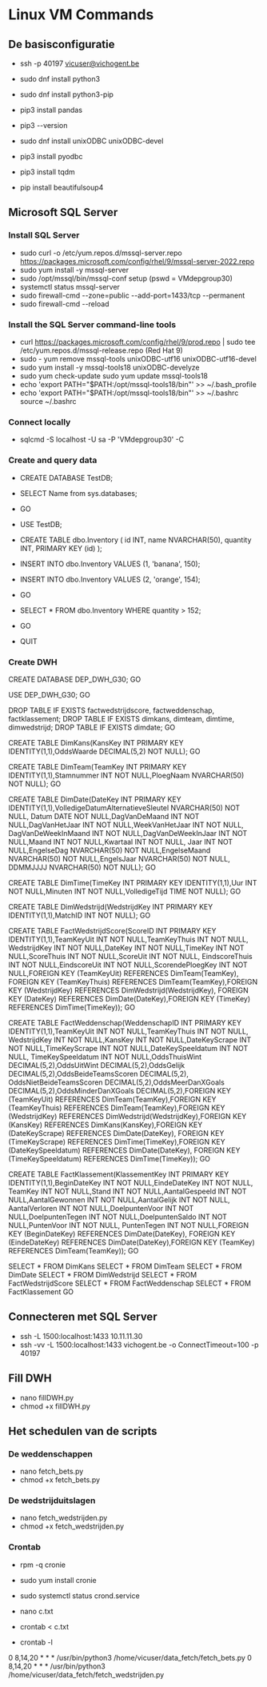 # Linux VM Commands

## De basisconfiguratie

- ssh -p 40197 vicuser@vichogent.be

- sudo dnf install python3
- sudo dnf install python3-pip
- pip3 install pandas
- pip3 --version
- sudo dnf install unixODBC unixODBC-devel
- pip3 install pyodbc
- pip3 install tqdm
- pip install beautifulsoup4

## Microsoft SQL Server

### Install SQL Server
- sudo curl -o /etc/yum.repos.d/mssql-server.repo https://packages.microsoft.com/config/rhel/9/mssql-server-2022.repo
- sudo yum install -y mssql-server
- sudo /opt/mssql/bin/mssql-conf setup (pswd = VMdepgroup30)
- systemctl status mssql-server
- sudo firewall-cmd --zone=public --add-port=1433/tcp --permanent
- sudo firewall-cmd --reload

### Install the SQL Server command-line tools
- curl https://packages.microsoft.com/config/rhel/9/prod.repo | sudo tee /etc/yum.repos.d/mssql-release.repo (Red Hat 9)
- sudo - yum remove mssql-tools unixODBC-utf16 unixODBC-utf16-devel
- sudo yum install -y mssql-tools18 unixODBC-develyze
- sudo yum check-update sudo yum update mssql-tools18
- echo 'export PATH="$PATH:/opt/mssql-tools18/bin"' >> ~/.bash_profile
- echo 'export PATH="$PATH:/opt/mssql-tools18/bin"' >> ~/.bashrc source ~/.bashrc

### Connect locally
- sqlcmd -S localhost -U sa -P 'VMdepgroup30' -C

### Create and query data
- CREATE DATABASE TestDB;
- SELECT Name from sys.databases;
- GO

- USE TestDB;
- CREATE TABLE dbo.Inventory ( id INT, name NVARCHAR(50), quantity INT, PRIMARY KEY (id) );
- INSERT INTO dbo.Inventory VALUES (1, 'banana', 150);
- INSERT INTO dbo.Inventory VALUES (2, 'orange', 154);
- GO

- SELECT * FROM dbo.Inventory WHERE quantity > 152;
- GO

- QUIT

### Create DWH
CREATE DATABASE DEP_DWH_G30;
GO

USE DEP_DWH_G30;
GO

DROP TABLE IF EXISTS factwedstrijdscore, factweddenschap, factklassement;
DROP TABLE IF EXISTS dimkans, dimteam, dimtime, dimwedstrijd;
DROP TABLE IF EXISTS dimdate;
GO

CREATE TABLE DimKans(KansKey INT PRIMARY KEY IDENTITY(1,1),OddsWaarde DECIMAL(5,2) NOT NULL);
GO

CREATE TABLE DimTeam(TeamKey INT PRIMARY KEY IDENTITY(1,1),Stamnummer INT NOT NULL,PloegNaam NVARCHAR(50) NOT NULL);
GO

CREATE TABLE DimDate(DateKey INT PRIMARY KEY IDENTITY(1,1),VolledigeDatumAlternatieveSleutel NVARCHAR(50) NOT NULL,
Datum DATE NOT NULL,DagVanDeMaand INT NOT NULL,DagVanHetJaar INT NOT NULL,WeekVanHetJaar INT NOT NULL,
DagVanDeWeekInMaand INT NOT NULL,DagVanDeWeekInJaar INT NOT NULL,Maand INT NOT NULL,Kwartaal INT NOT NULL,
Jaar INT NOT NULL,EngelseDag NVARCHAR(50) NOT NULL,EngelseMaand NVARCHAR(50) NOT NULL,EngelsJaar NVARCHAR(50) NOT NULL,
DDMMJJJJ NVARCHAR(50) NOT NULL);
GO

CREATE TABLE DimTime(TimeKey INT PRIMARY KEY IDENTITY(1,1),Uur INT NOT NULL,Minuten INT NOT NULL,VolledigeTijd TIME NOT NULL);
GO

CREATE TABLE DimWedstrijd(WedstrijdKey INT PRIMARY KEY IDENTITY(1,1),MatchID INT NOT NULL);
GO

CREATE TABLE FactWedstrijdScore(ScoreID INT PRIMARY KEY IDENTITY(1,1),TeamKeyUit INT NOT NULL,TeamKeyThuis INT NOT NULL,
WedstrijdKey INT NOT NULL,DateKey INT NOT NULL,TimeKey INT NOT NULL,ScoreThuis INT NOT NULL,ScoreUit INT NOT NULL,
EindscoreThuis INT NOT NULL,EindscoreUit INT NOT NULL,ScorendePloegKey INT NOT NULL,FOREIGN KEY (TeamKeyUit) REFERENCES DimTeam(TeamKey),
FOREIGN KEY (TeamKeyThuis) REFERENCES DimTeam(TeamKey),FOREIGN KEY (WedstrijdKey) REFERENCES DimWedstrijd(WedstrijdKey),
FOREIGN KEY (DateKey) REFERENCES DimDate(DateKey),FOREIGN KEY (TimeKey) REFERENCES DimTime(TimeKey));
GO

CREATE TABLE FactWeddenschap(WeddenschapID INT PRIMARY KEY IDENTITY(1,1),TeamKeyUit INT NOT NULL,TeamKeyThuis INT NOT NULL,
WedstrijdKey INT NOT NULL,KansKey INT NOT NULL,DateKeyScrape INT NOT NULL,TimeKeyScrape INT NOT NULL,DateKeySpeeldatum INT NOT NULL,
TimeKeySpeeldatum INT NOT NULL,OddsThuisWint DECIMAL(5,2),OddsUitWint DECIMAL(5,2),OddsGelijk DECIMAL(5,2),OddsBeideTeamsScoren DECIMAL(5,2),
OddsNietBeideTeamsScoren DECIMAL(5,2),OddsMeerDanXGoals DECIMAL(5,2),OddsMinderDanXGoals DECIMAL(5,2),FOREIGN KEY (TeamKeyUit) REFERENCES DimTeam(TeamKey),FOREIGN KEY (TeamKeyThuis) REFERENCES DimTeam(TeamKey),FOREIGN KEY (WedstrijdKey) REFERENCES DimWedstrijd(WedstrijdKey),FOREIGN KEY (KansKey) REFERENCES DimKans(KansKey),FOREIGN KEY (DateKeyScrape) REFERENCES DimDate(DateKey),
FOREIGN KEY (TimeKeyScrape) REFERENCES DimTime(TimeKey),FOREIGN KEY (DateKeySpeeldatum) REFERENCES DimDate(DateKey),
FOREIGN KEY (TimeKeySpeeldatum) REFERENCES DimTime(TimeKey));
GO

CREATE TABLE FactKlassement(KlassementKey INT PRIMARY KEY IDENTITY(1,1),BeginDateKey INT NOT NULL,EindeDateKey INT NOT NULL,
TeamKey INT NOT NULL,Stand INT NOT NULL,AantalGespeeld INT NOT NULL,AantalGewonnen INT NOT NULL,AantalGelijk INT NOT NULL,
AantalVerloren INT NOT NULL,DoelpuntenVoor INT NOT NULL,DoelpuntenTegen INT NOT NULL,DoelpuntenSaldo INT NOT NULL,PuntenVoor INT NOT NULL,
PuntenTegen INT NOT NULL,FOREIGN KEY (BeginDateKey) REFERENCES DimDate(DateKey),
FOREIGN KEY (EindeDateKey) REFERENCES DimDate(DateKey),FOREIGN KEY (TeamKey) REFERENCES DimTeam(TeamKey));
GO

SELECT * FROM DimKans
SELECT * FROM DimTeam
SELECT * FROM DimDate
SELECT * FROM DimWedstrijd
SELECT * FROM FactWedstrijdScore
SELECT * FROM FactWeddenschap
SELECT * FROM FactKlassement
GO

## Connecteren met SQL Server

- ssh -L 1500:localhost:1433 10.11.11.30
- ssh -vv -L 1500:localhost:1433 vichogent.be -o ConnectTimeout=100 -p 40197

## Fill DWH
- nano fillDWH.py
- chmod +x fillDWH.py

## Het schedulen van de scripts

### De weddenschappen
- nano fetch_bets.py
- chmod +x fetch_bets.py

### De wedstrijduitslagen
- nano fetch_wedstrijden.py
- chmod +x fetch_wedstrijden.py

### Crontab
- rpm -q cronie
- sudo yum install cronie
- sudo systemctl status crond.service

- nano c.txt
- crontab < c.txt
- crontab -l

0 8,14,20 * * * /usr/bin/python3 /home/vicuser/data_fetch/fetch_bets.py
0 8,14,20 * * * /usr/bin/python3 /home/vicuser/data_fetch/fetch_wedstrijden.py
